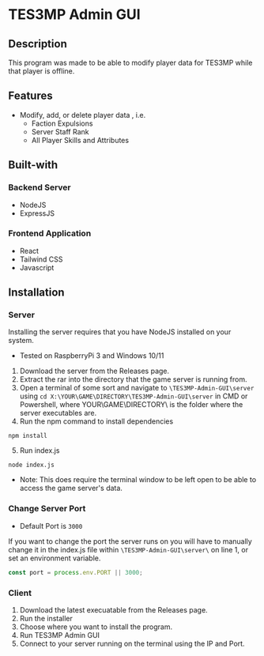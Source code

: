 # TES3MP Admin GUI

## Description
This program was made to be able to modify player data for TES3MP while that player is offline.

## Features
- Modify, add, or delete player data , i.e.
  - Faction Expulsions
  - Server Staff Rank
  - All Player Skills and Attributes

## Built-with
### Backend Server
- NodeJS
- ExpressJS

### Frontend Application
- React
- Tailwind CSS
- Javascript

## Installation
### Server
Installing the server requires that you have NodeJS installed on your system.

- Tested on RaspberryPi 3 and Windows 10/11

1. Download the server from the Releases page.
2. Extract the rar into the directory that the game server is running from.
3. Open a terminal of some sort and navigate to
```\TES3MP-Admin-GUI\server``` using ```cd X:\YOUR\GAME\DIRECTORY\TES3MP-Admin-GUI\server``` in CMD or Powershell, where YOUR\GAME\DIRECTORY\\ is the folder where the server executables are.
4. Run the npm command to install dependencies
```
npm install
```
5. Run index.js
```
node index.js
```
- Note: This does require the terminal window to be left open to be able to access the game server's data.

### Change Server Port
- Default Port is ```3000```

If you want to change the port the server runs on you will have to manually change it in the index.js file within ```\TES3MP-Admin-GUI\server\``` on line 1, or set an environment variable. 
```js
const port = process.env.PORT || 3000;
```

### Client
1. Download the latest execuatable from the Releases page.
2. Run the installer
3. Choose where you want to install the program.
4. Run TES3MP Admin GUI
5. Connect to your server running on the terminal using the IP and Port.
